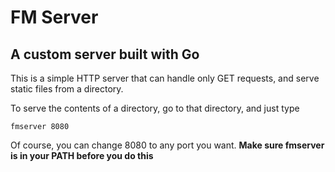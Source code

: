 # FM Server
## A custom server built with Go

This is a simple HTTP server that can handle only GET requests, and serve
static files from a directory.

To serve the contents of a directory, go to that directory, and just type

`fmserver 8080`

Of course, you can change 8080 to any port you want. **Make sure fmserver is in your PATH before you do this**
